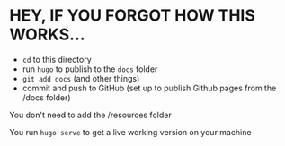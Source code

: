 # HEY, IF YOU FORGOT HOW THIS WORKS...

 - `cd` to this directory
 - run `hugo` to publish to the `docs` folder
 - `git add docs` (and other things)
 - commit and push to GitHub (set up to publish Github pages from the /docs folder)

 You don't need to add the /resources folder

 You run `hugo serve` to get a live working version on your machine
